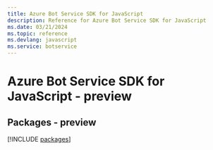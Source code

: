 ```yaml
---
title: Azure Bot Service SDK for JavaScript
description: Reference for Azure Bot Service SDK for JavaScript
ms.date: 03/21/2024
ms.topic: reference
ms.devlang: javascript
ms.service: botservice
---
```

# Azure Bot Service SDK for JavaScript - preview
## Packages - preview
[!INCLUDE [packages](bot-service-index.md)]